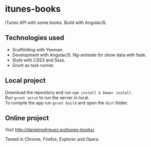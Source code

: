 # itunes-books

iTunes API with some books. Build with AngularJS.

## Technologies used

- Scaffolding with Yeoman.
- Development with AngularJS. Ng-animate for show data with fade.
- Style with CSS3 and Sass.
- Grunt as task runner.

## Local project

Download the repository and run `npm install & bower install`.<br>
Run `grunt serve` to run the server in local.<br>
To compile the app run `grunt build` and open the `dist` folder.

## Online project

Visit http://danielrodriguez.eu/itunes-books/
 <p>
 
Tested in Chrome, Firefox, Explorer and Opera.

